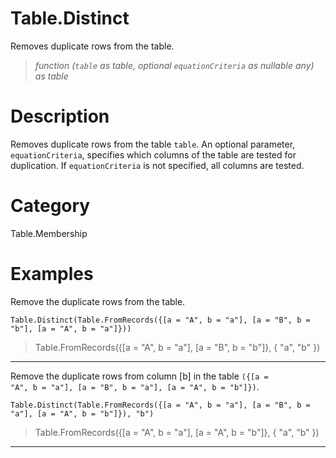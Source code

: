 # Table.Distinct
Removes duplicate rows from the table.
> _function (<code>table</code> as table, optional <code>equationCriteria</code> as nullable any) as table_

# Description 
Removes duplicate rows from the table <code>table</code>. 
    An optional parameter, <code>equationCriteria</code>, specifies which columns of the table are tested for duplication. If <code>equationCriteria</code> is not specified, all columns are tested.
# Category 
Table.Membership
# Examples 
Remove the duplicate rows from the table.
```
Table.Distinct(Table.FromRecords({[a = "A", b = "a"], [a = "B", b = "b"], [a = "A", b = "a"]}))
```
> Table.FromRecords({[a = "A", b = "a"],
    [a = "B", b = "b"]}, {
    "a",
    "b"
})
***
Remove the duplicate rows from column [b] in the table <code>({[a = "A", b = "a"], [a = "B", b = "a"], [a = "A", b = "b"]})</code>.
```
Table.Distinct(Table.FromRecords({[a = "A", b = "a"], [a = "B", b = "a"], [a = "A", b = "b"]}), "b")
```
> Table.FromRecords({[a = "A", b = "a"],
    [a = "A", b = "b"]}, {
    "a",
    "b"
})
***
